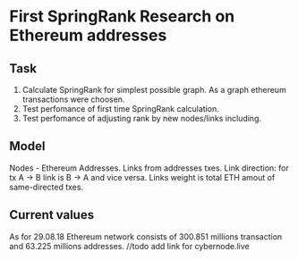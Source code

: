 # First SpringRank Research on Ethereum addresses

## Task

1. Calculate SpringRank for simplest possible graph. As a graph ethereum transactions were choosen.
2. Test perfomance of first time SpringRank calculation.
3. Test perfomance of adjusting rank by new nodes/links including.

## Model

Nodes - Ethereum Addresses. Links from addresses txes. Link direction: for tx A -> B link is B -> A and vice versa. Links weight is total ETH amout of same-directed txes.

## Current values

As for 29.08.18 Ethereum network  consists of 300.851 millions transaction and 63.225 millions addresses. //todo add link for cybernode.live